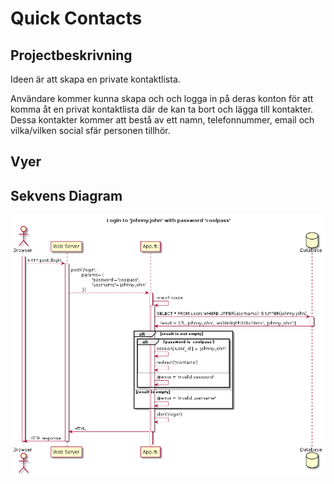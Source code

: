 # Quick Contacts

## Projectbeskrivning
Ideen är att skapa en private kontaktlista.

Användare kommer kunna skapa och och logga in på deras konton för att komma åt en privat kontaktlista där de kan ta bort och lägga till kontakter. Dessa kontakter kommer att bestå av ett namn, telefonnummer, email och vilka/vilken social sfär personen tillhör. 
## Vyer

## Sekvens Diagram

![Login](diagrams/login/login.png)